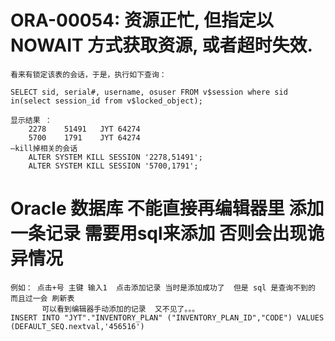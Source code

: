 # ORA-00054: 资源正忙, 但指定以 NOWAIT 方式获取资源, 或者超时失效.
    看来有锁定该表的会话，于是，执行如下查询：
    
    SELECT sid, serial#, username, osuser FROM v$session where sid  in(select session_id from v$locked_object);
    
    显示结果 ：
        2278	51491	JYT	64274
        5700	1791	JYT	64274
    –kill掉相关的会话
        ALTER SYSTEM KILL SESSION '2278,51491';
        ALTER SYSTEM KILL SESSION '5700,1791';
    
    
#  Oracle  数据库 不能直接再编辑器里 添加一条记录  需要用sql来添加 否则会出现诡异情况
    例如： 点击+号 主键 输入1  点击添加记录 当时是添加成功了  但是 sql 是查询不到的  而且过一会 刷新表
           可以看到编辑器手动添加的记录  又不见了。。。
    INSERT INTO "JYT"."INVENTORY_PLAN" ("INVENTORY_PLAN_ID","CODE") VALUES (DEFAULT_SEQ.nextval,'456516')